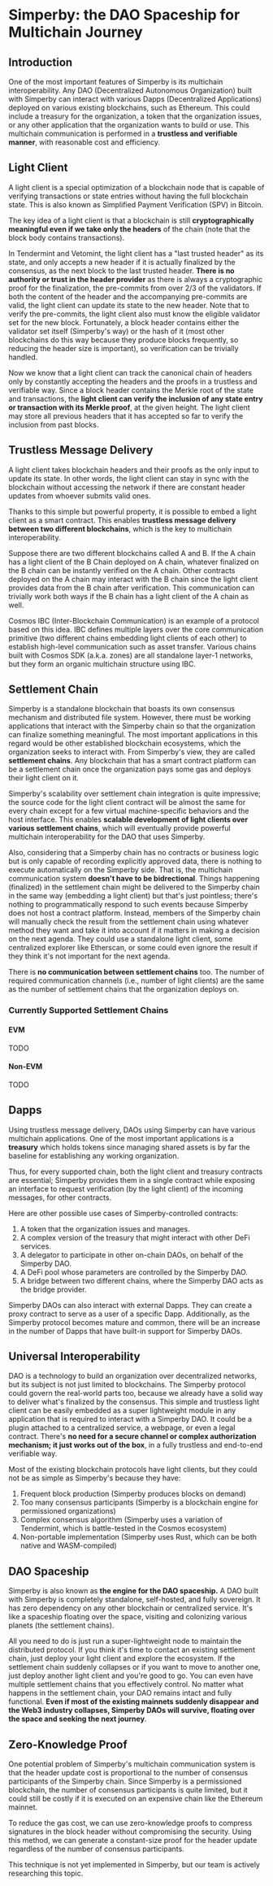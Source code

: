 # Simperby: the DAO Spaceship for Multichain Journey

## Introduction

One of the most important features of Simperby is its multichain
interoperability. Any DAO (Decentralized Autonomous Organization) built with
Simperby can interact with various Dapps (Decentralized Applications) deployed
on various existing blockchains, such as Ethereum. This could include a treasury
for the organization, a token that the organization issues, or any other
application that the organization wants to build or use. This multichain
communication is performed in a **trustless and verifiable manner**, with
reasonable cost and efficiency.

## Light Client

A light client is a special optimization of a blockchain node that is capable of
verifying transactions or state entries without having the full blockchain
state. This is also known as Simplified Payment Verification (SPV) in Bitcoin.

The key idea of a light client is that a blockchain is still **cryptographically
meaningful even if we take only the headers** of the chain (note that the block
body contains transactions).

In Tendermint and Vetomint, the light client has a "last trusted header" as its
state, and only accepts a new header if it is actually finalized by the
consensus, as the next block to the last trusted header. **There is no authority
or trust in the header provider** as there is always a cryptographic proof for
the finalization, the pre-commits from over 2/3 of the validators. If both the
content of the header and the accompanying pre-commits are valid, the light
client can update its state to the new header. Note that to verify the
pre-commits, the light client also must know the eligible validator set for the
new block. Fortunately, a block header contains either the validator set itself
(Simperby's way) or the hash of it (most other blockchains do this way because
they produce blocks frequently, so reducing the header size is important), so
verification can be trivially handled.

Now we know that a light client can track the canonical chain of headers only by
constantly accepting the headers and the proofs in a trustless and verifiable
way. Since a block header contains the Merkle root of the state and
transactions, the **light client can verify the inclusion of any state entry or
transaction with its Merkle proof**, at the given height. The light client may
store all previous headers that it has accepted so far to verify the inclusion
from past blocks.

## Trustless Message Delivery

A light client takes blockchain headers and their proofs as the only input to
update its state. In other words, the light client can stay in sync with the
blockchain without accessing the network if there are constant header updates
from whoever submits valid ones.

Thanks to this simple but powerful property, it is possible to embed a light
client as a smart contract. This enables **trustless message delivery between
two different blockchains**, which is the key to multichain interoperability.

Suppose there are two different blockchains called A and B. If the A chain has a
light client of the B Chain deployed on A chain, whatever finalized on the B
chain can be instantly verified on the A chain. Other contracts deployed on the
A chain may interact with the B chain since the light client provides data from
the B chain after verification. This communication can trivially work both ways
if the B chain has a light client of the A chain as well.

Cosmos IBC (Inter-Blockchain Communication) is an example of a protocol based on
this idea. IBC defines multiple layers over the core communication primitive
(two different chains embedding light clients of each other) to establish
high-level communication such as asset transfer. Various chains built with
Cosmos SDK (a.k.a. zones) are all standalone layer-1 networks, but they form an
organic multichain structure using IBC.

## Settlement Chain

Simperby is a standalone blockchain that boasts its own consensus mechanism and
distributed file system. However, there must be working applications that
interact with the Simperby chain so that the organization can finalize something
meaningful. The most important applications in this regard would be other
established blockchain ecosystems, which the organization seeks to interact
with. From Simperby's view, they are called **settlement chains**. Any
blockchain that has a smart contract platform can be a settlement chain once the
organization pays some gas and deploys their light client on it.

Simperby's scalability over settlement chain integration is quite impressive;
the source code for the light client contract will be almost the same for every
chain except for a few virtual machine-specific behaviors and the host
interface. This enables **scalable development of light clients over various
settlement chains**, which will eventually provide powerful multichain
interoperability for the DAO that uses Simperby.

Also, considering that a Simperby chain has no contracts or business logic but
is only capable of recording explicitly approved data, there is nothing to
execute automatically on the Simperby side. That is, the multichain
communication system **doesn't have to be bidrectional**. Things happening
(finalized) in the settlement chain might be delivered to the Simperby chain in
the same way (embedding a light client) but that's just pointless; there's
nothing to programmatically respond to such events because Simperby does not
host a contract platform. Instead, members of the Simperby chain will manually
check the result from the settlement chain using whatever method they want and
take it into account if it matters in making a decision on the next agenda. They
could use a standalone light client, some centralized explorer like Etherscan,
or some could even ignore the result if they think it's not important for the
next agenda.

There is **no communication between settlement chains** too. The number of
required communication channels (i.e., number of light clients) are the same as
the number of settlement chains that the organization deploys on.

### Currently Supported Settlement Chains

#### EVM

TODO

#### Non-EVM

TODO

## Dapps

Using trustless message delivery, DAOs using Simperby can have various
multichain applications. One of the most important applications is a
**treasury** which holds tokens since managing shared assets is by far the
baseline for establishing any working organization.

Thus, for every supported chain, both the light client and treasury contracts
are essential; Simperby provides them in a single contract while exposing an
interface to request verification (by the light client) of the incoming
messages, for other contracts.

Here are other possible use cases of Simperby-controlled contracts:

1. A token that the organization issues and manages.
2. A complex version of the treasury that might interact with other DeFi
   services.
3. A delegator to participate in other on-chain DAOs, on behalf of the Simperby
   DAO.
4. A DeFi pool whose parameters are controlled by the Simperby DAO.
5. A bridge between two different chains, where the Simperby DAO acts as the
   bridge provider.

Simperby DAOs can also interact with external Dapps. They can create a proxy
contract to serve as a user of a specific Dapp. Additionally, as the Simperby
protocol becomes mature and common, there will be an increase in the number of
Dapps that have built-in support for Simperby DAOs.

## Universal Interoperability

DAO is a technology to build an organization over decentralized networks, but
its subject is not just limited to blockchains. The Simperby protocol could
govern the real-world parts too, because we already have a solid way to deliver
what's finalized by the consensus. This simple and trustless light client can be
easily embedded as a super lightweight module in any application that is
required to interact with a Simperby DAO. It could be a plugin attached to a
centralized service, a webpage, or even a legal contract. There's **no need for
a secure channel or complex authorization mechanism; it just works out of the
box**, in a fully trustless and end-to-end verifiable way.

Most of the existing blockchain protocols have light clients, but they could not
be as simple as Simperby's because they have:

1. Frequent block production (Simperby produces blocks on demand)
2. Too many consensus participants (Simperby is a blockchain engine for
   permissioned organizations)
3. Complex consensus algorithm (Simperby uses a variation of Tendermint, which
   is battle-tested in the Cosmos ecosystem)
4. Non-portable implementation (Simperby uses Rust, which can be both native and
   WASM-compiled)

## DAO Spaceship

Simperby is also known as **the engine for the DAO spaceship.** A DAO built with
Simperby is completely standalone, self-hosted, and fully sovereign. It has zero
dependency on any other blockchain or centralized service. It's like a spaceship
floating over the space, visiting and colonizing various planets (the settlement
chains).

All you need to do is just run a super-lightweight node to maintain the
distributed protocol. If you think it's time to contact an existing settlement
chain, just deploy your light client and explore the ecosystem. If the
settlement chain suddenly collapses or if you want to move to another one, just
deploy another light client and you're good to go. You can even have multiple
settlement chains that you effectively control. No matter what happens in the
settlement chain, your DAO remains intact and fully functional. **Even if most
of the existing mainnets suddenly disappear and the Web3 industry collapses,
Simperby DAOs will survive, floating over the space and seeking the next
journey**.

## Zero-Knowledge Proof

One potential problem of Simperby's multichain communication system is that the
header update cost is proportional to the number of consensus participants of
the Simperby chain. Since Simperby is a permissioned blockchain, the number of
consensus participants is quite limited, but it could still be costly if it is
executed on an expensive chain like the Ethereum mainnet.

To reduce the gas cost, we can use zero-knowledge proofs to compress signatures
in the block header without compromising the security. Using this method, we can
generate a constant-size proof for the header update regardless of the number of
consensus participants.

This technique is not yet implemented in Simperby, but our team is actively
researching this topic.
